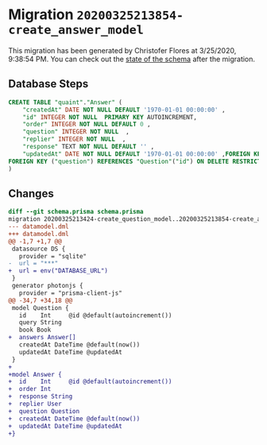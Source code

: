 # Migration `20200325213854-create_answer_model`

This migration has been generated by Christofer Flores at 3/25/2020, 9:38:54 PM.
You can check out the [state of the schema](./schema.prisma) after the migration.

## Database Steps

```sql
CREATE TABLE "quaint"."Answer" (
    "createdAt" DATE NOT NULL DEFAULT '1970-01-01 00:00:00' ,
    "id" INTEGER NOT NULL  PRIMARY KEY AUTOINCREMENT,
    "order" INTEGER NOT NULL DEFAULT 0 ,
    "question" INTEGER NOT NULL  ,
    "replier" INTEGER NOT NULL  ,
    "response" TEXT NOT NULL DEFAULT '' ,
    "updatedAt" DATE NOT NULL DEFAULT '1970-01-01 00:00:00' ,FOREIGN KEY ("replier") REFERENCES "User"("id") ON DELETE RESTRICT ON UPDATE CASCADE,
FOREIGN KEY ("question") REFERENCES "Question"("id") ON DELETE RESTRICT ON UPDATE CASCADE
) 
```

## Changes

```diff
diff --git schema.prisma schema.prisma
migration 20200325213424-create_question_model..20200325213854-create_answer_model
--- datamodel.dml
+++ datamodel.dml
@@ -1,7 +1,7 @@
 datasource DS {
   provider = "sqlite"
-  url = "***"
+  url = env("DATABASE_URL")
 }
 generator photonjs {
   provider = "prisma-client-js"
@@ -34,7 +34,18 @@
 model Question {
   id    Int     @id @default(autoincrement())
   query String
   book Book
+  answers Answer[]
   createdAt DateTime @default(now())
   updatedAt DateTime @updatedAt
 }
+
+model Answer {
+  id    Int     @id @default(autoincrement())
+  order Int
+  response String
+  replier User
+  question Question
+  createdAt DateTime @default(now())
+  updatedAt DateTime @updatedAt
+}
```


